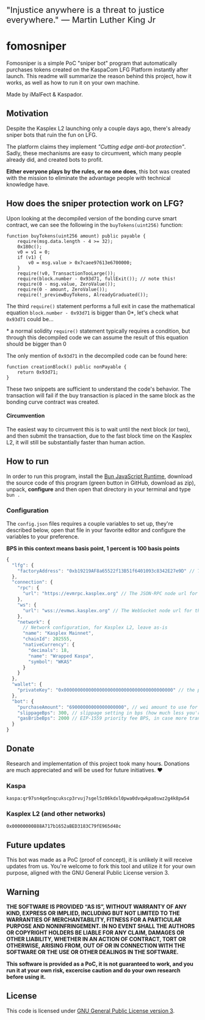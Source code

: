 <p style="font-size:22px">"Injustice anywhere is a threat to justice everywhere." — Martin Luther King Jr</p>

# fomosniper

Fomosniper is a simple PoC "sniper bot" program that automatically purchases tokens created on the KaspaCom LFG Platform instantly after launch. This readme will summarize the reason behind this project, how it works, as well as how to run it on your own machine.

Made by iMalFect & Kaspador.

## Motivation

Despite the Kasplex L2 launching only a couple days ago, there's already sniper bots that ruin the fun on LFG.

The platform claims they implement _"Cutting edge anti-bot protection"_. Sadly, these mechanisms are easy to circumvent, which many people already did, and created bots to profit.

**Either everyone plays by the rules, or no one does**, this bot was created with the mission to eliminate the advantage people with technical knowledge have.

## How does the sniper protection work on LFG?

Upon looking at the decompiled version of the bonding curve smart contract, we can see the following in the `buyTokens(uint256)` function:

```sol
function buyTokens(uint256 amount) public payable {
    require(msg.data.length - 4 >= 32);
    0x180c();
    v0 = v1 = 0;
    if (v1) {
        v0 = msg.value > 0x7caee97613e6700000;
    }
    require(!v0, TransactionTooLarge());
    require(block.number - 0x93d71, fullExit()); // note this!
    require(0 - msg.value, ZeroValue());
    require(0 - amount, ZeroValue());
    require(!_previewBuyTokens, AlreadyGraduated());
```

The third `require()` statement performs a full exit in case the mathematical equation `block.number - 0x93d71` is bigger than 0\*, let's check what `0x93d71` could be...

\* a normal solidity `require()` statement typically requires a condition, but through this decompiled code we can assume the result of this equation should be bigger than 0

The only mention of `0x93d71` in the decompiled code can be found here:

```sol
function creationBlock() public nonPayable {
    return 0x93d71;
}
```

These two snippets are sufficient to understand the code's behavior. The transaction will fail if the buy transaction is placed in the same block as the bonding curve contract was created.

#### Circumvention

The easiest way to circumvent this is to wait until the next block (or two), and then submit the transaction, due to the fast block time on the Kasplex L2, it will still be substantially faster than human action.

## How to run

In order to run this program, install the [Bun JavaScript Runtime](https://bun.sh), download the source code of this program (green button in GitHub, download as zip), unpack, **configure** and then open that directory in your terminal and type `bun .`

### Configuration

The `config.json` files requires a couple variables to set up, they're described below, open that file in your favorite editor and configure the variables to your preference.

**BPS in this context means basis point, 1 percent is 100 basis points**

```js
{
  "lfg": {
    "factoryAddress": "0xb19219AF8a65522f13B51f6401093c8342E27e9D" // The factory address for LFG, for mainnet leave as-is
  },
  "connection": {
    "rpc": {
      "url": "https://evmrpc.kasplex.org" // The JSON-RPC node url for the Kasplex L2, for mainnet leave as-is
    },
    "ws": {
      "url": "wss://evmws.kasplex.org" // The WebSocket node url for the Kasplex L2, for mainnet leave as-is
    },
    "network": {
      // Network configuration, for Kasplex L2, leave as-is
      "name": "Kasplex Mainnet",
      "chainId": 202555,
      "nativeCurrency": {
        "decimals": 18,
        "name": "Wrapped Kaspa",
        "symbol": "WKAS"
      }
    }
  },
  "wallet": {
    "privateKey": "0x0000000000000000000000000000000000000000" // the private key of the wallet to be used with the sniper bot, ensure it begins with 0x
  },
  "bot": {
    "purchaseAmount": "69000000000000000000", // wei amount to use for purchasing each token, 1 kasplex L2 kaspa is equal to 10^18 wei
    "slippageBps": 300, // slippage setting in bps (how much less you're willing to receive in case your transaction gets frontrun, 3-10% is a safe setting considering many snipers running)
    "gasBribeBps": 2000 // EIP-1559 priority fee BPS, in case more transactions get included in the same block as yours, the one with the higher fee will get "executed" first, set to 20% as default (bps taken from base gas fee)
  }
}
```

## Donate

Research and implementation of this project took many hours. Donations are much appreciated and will be used for future initiatives. ❤️

### Kaspa

```
kaspa:qr97sn4qe5nqcukscp3rvuj7sgel5z86kdxl0pwa0dvqwkpa0swz2g4k8pw54
```

### Kasplex L2 (and other networks)

```
0x00000000888A717b1652aBED3183C79fE965d48c
```

## Future updates

This bot was made as a PoC (proof of concept), it is unlikely it will receive updates from us. You're welcome to fork this tool and utilize it for your own purpose, aligned with the GNU General Public License version 3.

## Warning

**THE SOFTWARE IS PROVIDED “AS IS”, WITHOUT WARRANTY OF ANY KIND, EXPRESS OR IMPLIED, INCLUDING BUT NOT LIMITED TO THE WARRANTIES OF MERCHANTABILITY, FITNESS FOR A PARTICULAR PURPOSE AND NONINFRINGEMENT. IN NO EVENT SHALL THE AUTHORS OR COPYRIGHT HOLDERS BE LIABLE FOR ANY CLAIM, DAMAGES OR OTHER LIABILITY, WHETHER IN AN ACTION OF CONTRACT, TORT OR OTHERWISE, ARISING FROM, OUT OF OR IN CONNECTION WITH THE SOFTWARE OR THE USE OR OTHER DEALINGS IN THE SOFTWARE.**

**This software is provided as a PoC, it is not guaranteed to work, and you run it at your own risk, excercise caution and do your own research before using it.**

## License

This code is licensed under [GNU General Public License version 3](https://opensource.org/license/gpl-3-0).
